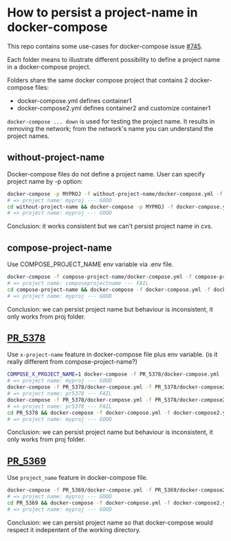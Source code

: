 # How to persist a project-name in docker-compose

This repo contains some use-cases for docker-compose issue [#745](https://github.com/docker/compose/issues/745).

Each folder means to illustrate different possibility to define a project name in a docker-compose project.

Folders share the same docker compose project that contains 2 docker-compose files:
* docker-compose.yml defines container1
* docker-compose2.yml defines container2 and customize container1

`docker-compose ... down` is used for testing the project name. It results in removing the network; from the network's name you can understand the project names.

## without-project-name

Docker-compose files do not define a project name. User can specify project name by -p option:

```bash
docker-compose -p MYPROJ -f without-project-name/docker-compose.yml -f without-project-name/docker-compose2.yml down
# => project name: myproj --- GOOD
cd without-project-name && docker-compose -p MYPROJ -f docker-compose.yml -f docker-compose2.yml down
# => project name: myproj --- GOOD
```

Conclusion: it works consistent but we can't persist project name in cvs.

## compose-project-name

Use COMPOSE_PROJECT_NAME env variable via .env file.

```bash
docker-compose -f compose-project-name/docker-compose.yml -f compose-project-name/docker-compose2.yml down
# => project name: composeprojectname --- FAIL
cd compose-project-name && docker-compose -f docker-compose.yml -f docker-compose2.yml down
# => project name: myproj --- GOOD
```

Conclusion: we can persist project name but behaviour is inconsistent, it only works from proj folder.

## [PR_5378](https://github.com/docker/compose/pull/5378)

Use `x-project-name` feature in docker-compose file plus env variable. (is it really different from compose-project-name?)

```bash
COMPOSE_X_PROJECT_NAME=1 docker-compose -f PR_5378/docker-compose.yml -f PR_5378/docker-compose2.yml down
# => project name: myproj --- GOOD
docker-compose -f PR_5378/docker-compose.yml -f PR_5378/docker-compose2.yml down
# => project name: pr5378 --- FAIL
docker-compose -f PR_5378/docker-compose.yml -f PR_5378/docker-compose2.yml --project-directory PR_5378 down
# => project name: pr5378 --- FAIL
cd PR_5378 && docker-compose -f docker-compose.yml -f docker-compose2.yml down
# => project name: myproj --- GOOD
```

Conclusion: we can persist project name but behaviour is inconsistent, it only works from proj folder.

## [PR_5369](https://github.com/docker/compose/pull/5369)

Use `project_name` feature in docker-compose file.

```bash
docker-compose -f PR_5369/docker-compose.yml -f PR_5369/docker-compose2.yml down
# => project name: myproj --- GOOD
cd PR_5369 && docker-compose -f docker-compose.yml -f docker-compose2.yml down
# => project name: myproj --- GOOD
```

Conclusion: we can persist project name so that docker-compose would respect it indepentent of the working directory.
